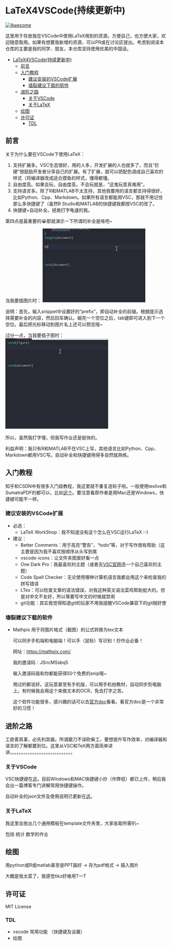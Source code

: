 # LaTeX4VSCode(持续更新中)
[![Awesome](https://cdn.rawgit.com/sindresorhus/awesome/d7305f38d29fed78fa85652e3a63e154dd8e8829/media/badge.svg)](https://github.com/sindresorhus/awesome)

这里用于存放我在VSCode中使用LaTeX用到的资源。方便自己，也方便大家，欢迎随意取用。如果有想要我新增的资源，可以PR或在讨论区提出。考虑到阅读本仓库的主要是我的同学、朋友，本仓库坚持使用优美的中国话。
- [LaTeX4VSCode(持续更新中)](#latex4vscode持续更新中)
  - [前言](#前言)
  - [入门教程](#入门教程)
    - [建议安装的VSCode扩展](#建议安装的vscode扩展)
    - [墙裂建议下载的软件](#墙裂建议下载的软件)
  - [进阶之路](#进阶之路)
    - [关于VSCode](#关于vscode)
    - [关于LaTeX](#关于latex)
  - [绘图](#绘图)
  - [许可证](#许可证)
    - [TDL](#tdl)


## 前言
关于为什么要在VSCode下使用LaTeX：
1. 支持扩展多。VSC生态很好，用的人多，开发扩展的人也就多了，而且“巨硬”很鼓励开发者分享自己的扩展。有了扩展，就可以把配色调成自己喜欢的样式（将编译器改成适合摸鱼的样式，懂得都懂。
2. 自由度高。如果会玩，自由度高，不会玩就是，“这鬼玩意真难用”。
3. 支持语言多。除了R和MATLAB不太支持，其他我要用的语言都支持得很好，比如Python、Cpp、Markdown。如果所有语言都能用VSC，那就不用记住那么多快捷键了（虽然R Studio和MATLAB的快捷键我都按VSC的改了。
4. 快捷键+自动补全。拯救打字龟速的我。

第四点是最重要的😭那就演示一下所谓的补全是啥吧~

当我要插图片时：
![figure](img/figure.gif "演示自动补全")

说明：首先，输入snippet中设置好的“prefix”，即自动补全的前缀。根据提示选择需要补全的内容，然后回车确认。输完一个空位之后，tab键即可进入到下一个空位。最后把光标移动到图片名上还可以预览哦~


过分一点，当我要插子图时：
![subfigure](img/subfigure.gif "演示自动补全")

所以，虽然我打字慢，但我写作业还是挺快的。

利益声明：我只有R和MATLAB不在VSC上写，其他语言比如Python、Cpp、Markdown都用VSC写。自动补全和快捷键用得多自然就熟练。
## 入门教程
知乎和CSDN中有很多入门级教程，我这里就不重复造轮子啦。一般使用texlive和SumatraPDF的都可以，比如[这个](https://zhuanlan.zhihu.com/p/166523064)。要注意看原作者是用Mac还是Windows，快捷键可能不一样。

### 建议安装的VSCode扩展
* 必选：
  * LaTeX WorkShop：我不知道没有这个怎么在VSC运行LaTeX :-)
* 建议：
  * Better Comments：用于高亮“警告”，“todo”等，对于写作很有帮助（这主要是因为我不喜欢按顺序从头写到尾
  * vscode-icons：让文件夹图案好看一点
  * One Dark Pro：我最喜欢的主题（或者去[VSC官网](https://code.visualstudio.com/docs/getstarted/themes#:~:text=In%20VS%20Code%2C%20open%20the,%3E%20Color%20Theme%20on%20macOS)选一个自己喜欢的主题）
  * Code Spell Checker：无论使用哪种计算机语言我都会用这个来检查我的拼写错误
  * LTex：可以检查文章的语法错误，对我这种英文语法菜鸡帮助挺大的。但是对中文不友好，所以等要写中文的时候就禁用
  * git功能：其实我觉得知道git的玩家不用我提醒VSCode兼容下的git贼好使

### 墙裂建议下载的软件
* Mathpix 用于将图片格式（截图）的公式转换为tex文本

  可以同步手机端和电脑端！可以手（鼠标）写识别！抄作业必备！

  网址：https://mathpix.com/

  我的邀请码：JSncMSsbq5
  
  输入邀请码我和你都能获得50个免费的snip哦~
  
  用过的都说好。这玩意甚至有手机版，可以用手机拍教材，自动同步到电脑上。有时候我会用这个来做文本的OCR，免去打字之苦。

  这个软件功能很多，感兴趣的话可以去[官方doc](https://mathpix.com/docs)看看。看官方doc是一个非常好的习惯！


## 进阶之路
工欲善其事，必先利其器。所谓磨刀不误砍柴工，要想提升写作效率，对编译器和语言的了解都要到位。这里从VSC和TeX两方面简单讲讲。。。。。。。。。。。。。。。。。。。。。。。。。。。。
### 关于VSCode
VSC快捷键在[这](./keyboard-shortcuts/README.md)。目前Windows和MAC快捷键小抄（作弊纸）都已上传，稍后我会出一篇博客专门讲解常用快捷键操作。

自动补全的json文件及使用说明已更新在[这](./snippet/README.md)。

### 关于LaTeX
我这里会放出几个通用模板在template文件夹里，大家各取所需叭~

包括 统计 数学的作业

## 绘图
用python或R或matlab甚至是PPT画好 -> 存为pdf格式 -> 插入图片

大概是我太菜了，我感觉tikz好难用T—T

## 许可证
MIT License

### TDL
* vscode 常用功能 （快捷键及设置）
* 绘图
